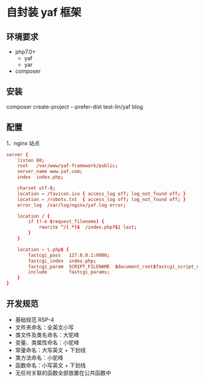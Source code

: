 # 自封装 yaf 框架

## 环境要求

* php7.0+
    * yaf
    * yar
* composer

## 安装

composer create-project --prefer-dist test-lin/yaf blog

## 配置

1、nginx 站点

```conf
server {
    listen 80;
    root   /var/www/yaf-framework/public;
    server_name www.yaf.com;
    index  index.php;

    charset utf-8;
    location = /favicon.ico { access_log off; log_not_found off; }
    location = /robots.txt  { access_log off; log_not_found off; }
    error_log  /var/log/nginx/yaf.log error;

    location / {
        if (!-e $request_filename) {
            rewrite ^/(.*)$  /index.php?$1 last;
        }
    }

    location ~ \.php$ {
        fastcgi_pass   127.0.0.1:9000;
        fastcgi_index  index.php;
        fastcgi_param  SCRIPT_FILENAME  $document_root$fastcgi_script_name;
        include        fastcgi_params;
    }
}
```

## 开发规范

* 基础规范 RSP-4
* 文件夹命名：全英文小写
* 类文件及类名命名：大驼峰
* 变量、类属性命名：小驼峰
* 常量命名：大写英文 + 下划线
* 类方法命名：小驼峰
* 函数命名：小写英文 + 下划线
* 无任何关联的函数全部放置在公共函数中
